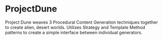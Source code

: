 # ProjectDune
Project Dune weaves 3 Procedural Content Generation techniques together to create alien, desert worlds.
Utilizes Strategy and Template Method patterns to create a simple interface between individual generators.

